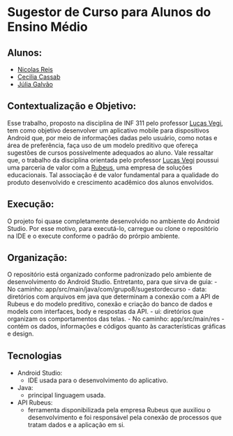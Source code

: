 
# Sugestor de Curso para Alunos do Ensino Médio

## Alunos:
- [Nicolas Reis](https://github.com/nicolasreisdev)
- [Cecilia Cassab](https://github.com/cecicassab)
- [Júlia Galvão](https://github.com/jucalia)
## Contextualização e Objetivo:
  Esse trabalho, proposto na disciplina de INF 311 pelo professor [Lucas Vegi](https://github.com/lucasvegi), tem como objetivo desenvolver um aplicativo mobile para dispositivos Android que, por meio de informações dadas pelo usuário, como notas e área de preferência, faça uso de um modelo preditivo que ofereça sugestões de cursos possivelmente adequados ao aluno.
  Vale ressaltar que, o trabalho da disciplina orientada pelo professor [Lucas Vegi](https://github.com/lucasvegi) poussui uma parceria de valor com a [Rubeus](https://rubeus.com.br/), uma empresa de soluções educacionais. Tal associação é de valor fundamental para a qualidade do produto desenvolvido e crescimento acadêmico dos alunos envolvidos.
## Execução:
  O projeto foi quase completamente desenvolvido no ambiente do Android Studio. Por esse motivo, para executá-lo, carregue ou clone o repositório na IDE e o execute conforme o padrão do prórpio ambiente.
## Organização:
  O repositório está organizado conforme padronizado pelo ambiente de desenvolvimento do Android Studio. Entretanto, para que sirva de guia:
    - No caminho: app/src/main/java/com/grupo8/sugestordecurso
      - data: diretórios com arquivos em java que determinam a conexão com a API de Rubeus e do modelo preditivo, conexão e criação do banco de dados e models com interfaces, body e respostas da API.
      - ui: diretórios que organizam os comportamentos das telas.
    - No caminho: app/src/main/res
      - contém os dados, informações e códigos quanto às características gráficas e design.
## Tecnologias
- Android Studio: <img src="https://cdn.jsdelivr.net/npm/simple-icons@v9/icons/android.svg" width="25" height="15"/>
  - IDE usada para o desenvolvimento do aplicativo.
- Java:
  - principal linguagem usada.
- API Rubeus:
  - ferramenta disponibilizada pela empresa Rubeus que auxiliou o desenvolvimento e foi responsável pela conexão de processos que tratam dados e a aplicação em si.
